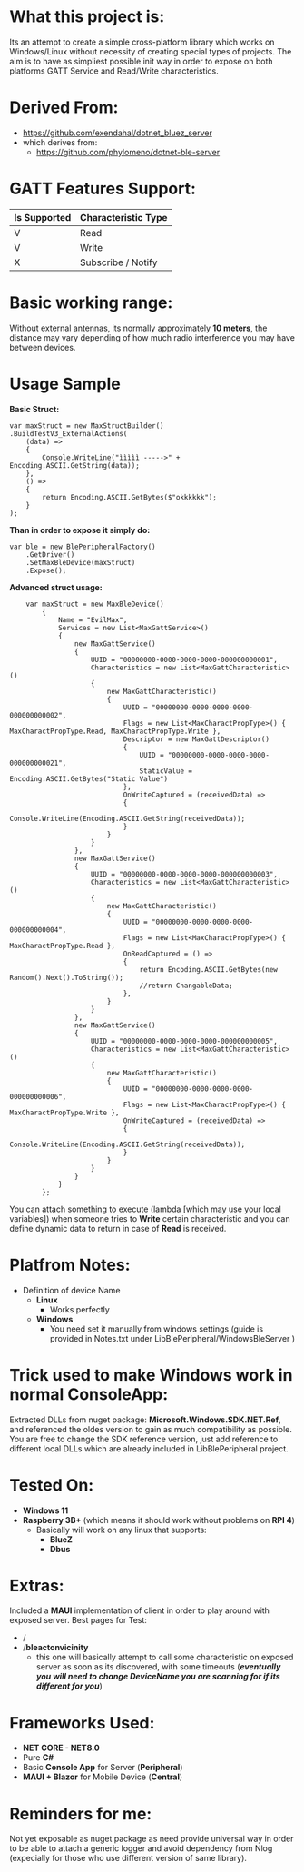 # What this project is:
Its an attempt to create a simple cross-platform library which works on Windows/Linux without necessity of creating special types of projects.
The aim is to have as simpliest possible init way in order to expose on both platforms GATT Service and Read/Write characteristics.

# Derived From:

 - https://github.com/exendahal/dotnet_bluez_server
 - which derives from:
	 - https://github.com/phylomeno/dotnet-ble-server

# GATT Features Support:
| Is Supported | Characteristic Type |
|--|--|
| V | Read |
| V | Write |
| X | Subscribe / Notify |

# Basic working range:
Without external antennas, its normally approximately **10 meters**, the distance may vary depending of how much radio interference you may have between devices.

# Usage Sample

**Basic Struct:**

    var maxStruct = new MaxStructBuilder()
    .BuildTestV3_ExternalActions(
        (data) =>
        {
            Console.WriteLine("ììììì ----->" + Encoding.ASCII.GetString(data));
        },
        () =>
        {
            return Encoding.ASCII.GetBytes($"okkkkkk");
        }
    );

**Than in order to expose it simply do:**

    var ble = new BlePeripheralFactory()
	    .GetDriver()
	    .SetMaxBleDevice(maxStruct)
	    .Expose();

**Advanced struct usage:**

        var maxStruct = new MaxBleDevice()
            {
                Name = "EvilMax",
                Services = new List<MaxGattService>()
                {
                    new MaxGattService()
                    {
                        UUID = "00000000-0000-0000-0000-000000000001",
                        Characteristics = new List<MaxGattCharacteristic>()
                        {
                            new MaxGattCharacteristic()
                            {
                                UUID = "00000000-0000-0000-0000-000000000002",
                                Flags = new List<MaxCharactPropType>() { MaxCharactPropType.Read, MaxCharactPropType.Write },
                                Descriptor = new MaxGattDescriptor()
                                {
                                    UUID = "00000000-0000-0000-0000-000000000021",
                                    StaticValue = Encoding.ASCII.GetBytes("Static Value")
                                },
                                OnWriteCaptured = (receivedData) => 
                                {
                                    Console.WriteLine(Encoding.ASCII.GetString(receivedData)); 
                                }
                            }
                        }
                    },
                    new MaxGattService()
                    {
                        UUID = "00000000-0000-0000-0000-000000000003",
                        Characteristics = new List<MaxGattCharacteristic>()
                        {
                            new MaxGattCharacteristic()
                            {
                                UUID = "00000000-0000-0000-0000-000000000004",
                                Flags = new List<MaxCharactPropType>() { MaxCharactPropType.Read },
                                OnReadCaptured = () =>
                                {
                                    return Encoding.ASCII.GetBytes(new Random().Next().ToString());
                                    //return ChangableData;
                                },
                            }
                        }
                    },
                    new MaxGattService()
                    {
                        UUID = "00000000-0000-0000-0000-000000000005",
                        Characteristics = new List<MaxGattCharacteristic>()
                        {
                            new MaxGattCharacteristic()
                            {
                                UUID = "00000000-0000-0000-0000-000000000006",
                                Flags = new List<MaxCharactPropType>() { MaxCharactPropType.Write },
                                OnWriteCaptured = (receivedData) =>
                                {
                                    Console.WriteLine(Encoding.ASCII.GetString(receivedData));
                                }
                            }
                        }
                    }
                }
            };

You can attach something to execute (lambda [which may use your local variables]) when someone tries to **Write** certain characteristic and you can define dynamic data to return in case of **Read** is received.

# Platfrom Notes:

 - Definition of device Name
	 - **Linux**
		 - Works perfectly
	 - **Windows**
		 - You need set it manually from windows settings (guide is provided in Notes.txt under LibBlePeripheral/WindowsBleServer )

# Trick used to make Windows work in normal ConsoleApp:
Extracted DLLs from nuget package: **Microsoft.Windows.SDK.NET.Ref**, and referenced the oldes version to gain as much compatibility as possible.
You are free to change the SDK reference version, just add reference to different local DLLs which are already included in LibBlePeripheral project.


# Tested On:

 - **Windows 11**
 - **Raspberry 3B+** (which means it should work without problems on **RPI 4**)
	 - Basically will work on any linux that supports:
		 - **BlueZ**
		 - **Dbus**

# Extras:
Included a **MAUI** implementation of client in order to play around with exposed server.
Best pages for Test:

 - /
 - /**bleactonvicinity**
	 - this one will basically attempt to call some characteristic on exposed server as soon as its discovered, with some timeouts (***eventually you will need to change DeviceName you are scanning for if its different for you***)

# Frameworks Used:

 - **NET CORE - NET8.0**
 - Pure **C#**
 - Basic **Console App** for Server (**Peripheral**)
 - **MAUI + Blazor** for Mobile Device (**Central**)

# Reminders for me:
Not yet exposable as nuget package as need provide universal way in order to be able to attach a generic logger and avoid dependency from Nlog (expecially for those who use different version of same library).
